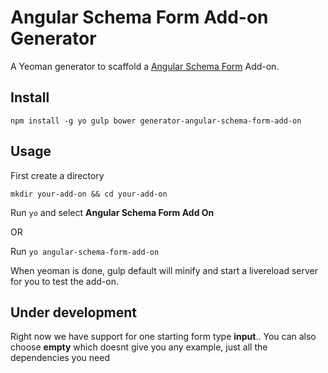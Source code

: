 Angular Schema Form Add-on Generator
====================================

A Yeoman generator to scaffold a [Angular Schema Form](http://schemaform.io/) Add-on.

Install
---------------
`npm install -g yo gulp bower generator-angular-schema-form-add-on`

Usage
---------------
First create a directory

`mkdir your-add-on && cd your-add-on`

Run `yo` and select **Angular Schema Form Add On**

OR

Run `yo angular-schema-form-add-on`

When yeoman is done, gulp default will minify and start a livereload server for you to test the add-on.

Under development
-----------------
Right now we have support for one starting form type **input**.. You can also choose **empty** which doesnt give you any example, just all the dependencies you need
